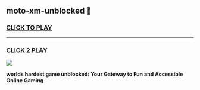 
## moto-xm-unblocked 👋
<h3>
<a href="https://premium.freeplayer.one?title=moto-xm-unblocked&ref=14F">CLICK TO PLAY</a></h3>
<hr>

<h3>
<a href="https://premium.freeplayer.one?title=moto-xm-unblocked&ref=14F">CLICK 2 PLAY</a>
  
</h3>

<a href="https://premium.freeplayer.one?title=moto-xm-unblocked&ref=12F/"><img src="https://clearcache.store/games.png"></a>


**worlds hardest game unblocked: Your Gateway to Fun and Accessible Online Gaming**
